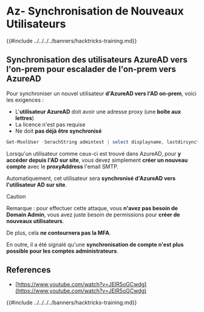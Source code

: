# Az- Synchronisation de Nouveaux Utilisateurs

{{#include ../../../../banners/hacktricks-training.md}}

## Synchronisation des utilisateurs AzureAD vers l'on-prem pour escalader de l'on-prem vers AzureAD

Pour synchroniser un nouvel utilisateur **d'AzureAD vers l'AD on-prem**, voici les exigences :

- L'**utilisateur AzureAD** doit avoir une adresse proxy (une **boîte aux lettres**)
- La licence n'est pas requise
- Ne doit **pas déjà être synchronisé**
```powershell
Get-MsolUser -SerachString admintest | select displayname, lastdirsynctime, proxyaddresses, lastpasswordchangetimestamp | fl
```
Lorsqu'un utilisateur comme ceux-ci est trouvé dans AzureAD, pour **y accéder depuis l'AD sur site**, vous devez simplement **créer un nouveau compte** avec le **proxyAddress** l'email SMTP.

Automatiquement, cet utilisateur sera **synchronisé d'AzureAD vers l'utilisateur AD sur site**.

> [!CAUTION]
> Remarque : pour effectuer cette attaque, vous **n'avez pas besoin de Domain Admin**, vous avez juste besoin de permissions pour **créer de nouveaux utilisateurs**.
>
> De plus, cela **ne contournera pas la MFA**.
>
> En outre, il a été signalé qu'une **synchronisation de compte n'est plus possible pour les comptes administrateurs**.

## References

- [https://www.youtube.com/watch?v=JEIR5oGCwdg](https://www.youtube.com/watch?v=JEIR5oGCwdg)

{{#include ../../../../banners/hacktricks-training.md}}

